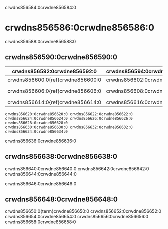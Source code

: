 crwdns856584:0crwdne856584:0
# crwdns856586:0crwdne856586:0

crwdns856588:0crwdne856588:0
## crwdns856590:0crwdne856590:0

| crwdns856592:0crwdne856592:0      | crwdns856594:0crwdne856594:0 | crwdns856596:0crwdne856596:0 | crwdns856598:0crwdne856598:0                              |
| --------------------------------- | ---------------------------- | ---------------------------- | --------------------------------------------------------- |
| crwdns856600:0{ref}crwdne856600:0 | crwdns856602:0crwdne856602:0 |                              | crwdns856604:0crwdne856604:0                              |
| crwdns856606:0{ref}crwdne856606:0 | crwdns856608:0crwdne856608:0 |                              | crwdns856610:0crwdne856610:0 crwdns856612:0crwdne856612:0 |
| crwdns856614:0{ref}crwdne856614:0 | crwdns856616:0crwdne856616:0 |                              | crwdns856618:0crwdne856618:0                              |

```{figure} ../figures/peer-review-process.jpg
crwdns856620:0crwdne856620:0 crwdns856622:0crwdne856622:0 crwdns856624:0crwdne856624:0 crwdns856626:0crwdne856626:0
crwdns856628:0crwdne856628:0
crwdns856630:0crwdne856630:0 crwdns856632:0crwdne856632:0 crwdns856634:0crwdne856634:0
```

crwdns856636:0crwdne856636:0
## crwdns856638:0crwdne856638:0

crwdns856640:0crwdne856640:0 crwdns856642:0crwdne856642:0 crwdns856644:0crwdne856644:0


crwdns856646:0crwdne856646:0
## crwdns856648:0crwdne856648:0

crwdns856650:0{term}crwdne856650:0 crwdns856652:0crwdne856652:0 crwdns856654:0crwdne856654:0 crwdns856656:0crwdne856656:0 crwdns856658:0crwdne856658:0

